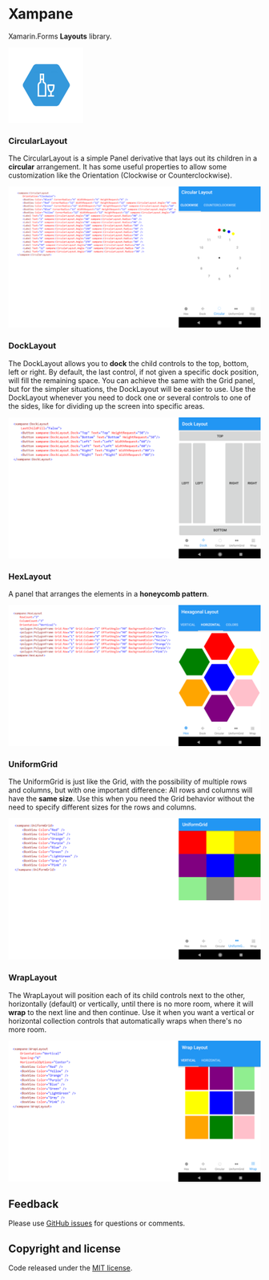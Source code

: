 # Xampane

Xamarin.Forms **Layouts** library.

<img src="images/xampane.png" Width="150" />

### CircularLayout

The CircularLayout is a simple Panel derivative that lays out its children in a **circular** arrangement. It has some useful properties to allow some customization like the Orientation (Clockwise or Counterclockwise).

![CircularLayout](images/circularlayout.png)

### DockLayout

The DockLayout allows you to **dock** the child controls to the top, bottom, left or right. By default, the last control, if not given a specific dock position, will fill the remaining space. You can achieve the same with the Grid panel, but for the simpler situations, the DockLayout will be easier to use. Use the DockLayout whenever you need to dock one or several controls to one of the sides, like for dividing up the screen into specific areas.

![DockLayout](images/docklayout.png)

### HexLayout

A panel that arranges the elements in a **honeycomb pattern**.

![HexLayout](images/hexlayout.png)

### UniformGrid

The UniformGrid is just like the Grid, with the possibility of multiple rows and columns, but with one important difference: All rows and columns will have the **same size**. Use this when you need the Grid behavior without the need to specify different sizes for the rows and columns.

![UniformGrid](images/uniformgrid.png)

### WrapLayout

The WrapLayout will position each of its child controls next to the other, horizontally (default) or vertically, until there is no more room, where it will **wrap** to the next line and then continue. Use it when you want a vertical or horizontal collection controls that automatically wraps when there's no more room.

![WrapLayout](images/wraplayout.png)

## Feedback

Please use [GitHub issues](https://github.com/jsuarezruiz/xampane/issues) for questions or comments.

## Copyright and license

Code released under the [MIT license](https://opensource.org/licenses/MIT).
